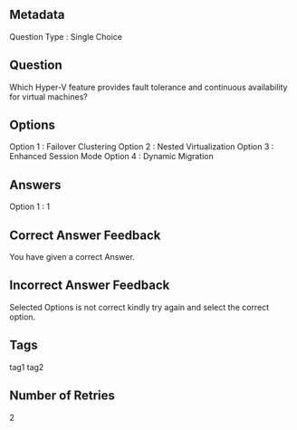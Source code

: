 ## Metadata
Question Type : Single Choice

## Question
Which Hyper-V feature provides fault tolerance and continuous availability for virtual machines?

## Options
Option 1 : Failover Clustering 
Option 2 : Nested Virtualization 
Option 3 : Enhanced Session Mode 
Option 4 :  Dynamic Migration

## Answers
Option 1 : 1

## Correct Answer Feedback
You have given a correct Answer.

## Incorrect Answer Feedback
Selected Options is not correct kindly try again and select the correct option.


## Tags
tag1
tag2

## Number of Retries
2